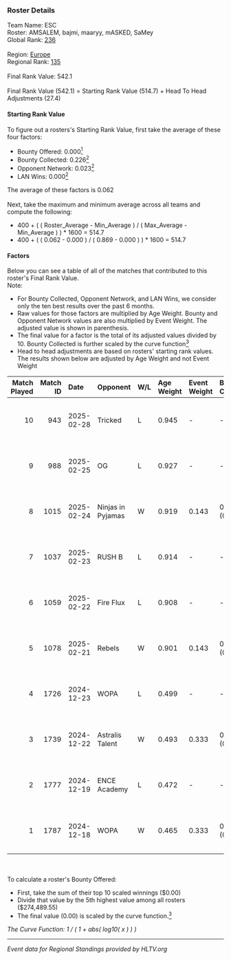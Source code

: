 ### Roster Details<br />
Team Name: ESC<br />
Roster: AMSALEM, bajmi, maaryy, mASKED, SaMey<br />
Global Rank: [236](../../standings_global_2025_04_07.md)<br />
<br />
Region: [Europe]( ../../standings_europe_2025_04_07.md)<br />
Regional Rank: [135]( ../../standings_europe_2025_04_07.md)<br />
<br />
Final Rank Value:  542.1<br />
<br />
Final Rank Value (542.1) = Starting Rank Value (514.7) + Head To Head Adjustments (27.4)<br />

#### Starting Rank Value<br />
To figure out a rosters's Starting Rank Value, first take the average of these four factors:<br />
- Bounty Offered: 0.000[<sup>1</sup>](#table2)
- Bounty Collected: 0.226[<sup>2</sup>](#table1)
- Opponent Network: 0.023[<sup>2</sup>](#table1)
- LAN Wins: 0.000[<sup>2</sup>](#table1)

The average of these factors is 0.062<br />
<br />
Next, take the maximum and minimum average across all teams and compute the following:<br />
- 400 + ( ( Roster_Average - Min_Average ) / ( Max_Average - Min_Average ) ) * 1600 = 514.7
- 400 + ( ( 0.062 - 0.000 ) / ( 0.869 - 0.000 ) ) * 1600 = 514.7


#### Factors<br />
Below you can see a table of all of the matches that contributed to this roster's Final Rank Value.<br />
Note:<br />

- For Bounty Collected, Opponent Network, and LAN Wins, we consider only the ten best results over the past 6 months.
- Raw values for those factors are multiplied by Age Weight. Bounty and Opponent Network values are also multiplied by Event Weight. The adjusted value is shown in parenthesis.
- The final value for a factor is the total of its adjusted values divided by 10. Bounty Collected is further scaled by the curve function[<sup>3</sup>](#curveFunction)
- Head to head adjustments are based on rosters' starting rank values. The results shown below are adjusted by Age Weight and not Event Weight
<span id="table1"></span><br />


| Match Played | Match ID | Date       | Opponent          | W/L | Age Weight | Event Weight | Bounty Collected | Opponent Network | LAN Wins  | H2H Adj. | Roster                                   |
| -: | -: | :- | :- | :- | :- | :- | :- | :- | :- | -: | :- |
|           10 |      943 | 2025-02-28 | Tricked           | L   | 0.945      | -            | -                | -                | -         |   -13.70 | AMSALEM, bajmi, maaryy, mASKED, SaMey    |
|            9 |      988 | 2025-02-25 | OG                | L   | 0.927      | -            | -                | -                | -         |    -2.64 | AMSALEM, bajmi, maaryy, mASKED, SaMey    |
|            8 |     1015 | 2025-02-24 | Ninjas in Pyjamas | W   | 0.919      | 0.143        | 0.000 (0.000)    | 0.851 (0.112)    | 0 (0.000) |    20.46 | AMSALEM, bajmi, maaryy, mASKED, SaMey    |
|            7 |     1037 | 2025-02-23 | RUSH B            | L   | 0.914      | -            | -                | -                | -         |    -5.17 | AMSALEM, bajmi, maaryy, mASKED, SaMey    |
|            6 |     1059 | 2025-02-22 | Fire Flux         | L   | 0.908      | -            | -                | -                | -         |    -4.49 | AMSALEM, bajmi, maaryy, mASKED, SaMey    |
|            5 |     1078 | 2025-02-21 | Rebels            | W   | 0.901      | 0.143        | 0.002 (0.000)    | 0.175 (0.023)    | 0 (0.000) |    19.09 | AMSALEM, bajmi, maaryy, mASKED, SaMey    |
|            4 |     1726 | 2024-12-23 | WOPA              | L   | 0.499      | -            | -                | -                | -         |    -3.60 | AMSALEM, maaryy, mASKED, mhL, tomiko     |
|            3 |     1739 | 2024-12-22 | Astralis Talent   | W   | 0.493      | 0.333        | 0.002 (0.000)    | 0.220 (0.036)    | 0 (0.000) |    10.30 | AMSALEM, maaryy, mASKED, shushan, tomiko |
|            2 |     1777 | 2024-12-19 | ENCE Academy      | L   | 0.472      | -            | -                | -                | -         |    -4.04 | AMSALEM, maaryy, mASKED, mhL, tomiko     |
|            1 |     1787 | 2024-12-18 | WOPA              | W   | 0.465      | 0.333        | 0.021 (0.003)    | 0.357 (0.055)    | 0 (0.000) |    11.19 | AMSALEM, maaryy, mASKED, mhL, tomiko     |

<br />
<span id="table2"></span><br />
To calculate a roster's Bounty Offered:<br />

- First, take the sum of their top 10 scaled winnings ($0.00)
- Divide that value by the 5th highest value among all rosters ($274,489.55)
- The final value (0.00) is scaled by the curve function.[<sup>3</sup>](#curveFunction)

<span id="curveFunction"></span>_The Curve Function: 1 / ( 1 + abs( log10( x ) ) )_<br />

---
_Event data for Regional Standings provided by HLTV.org_<br />
